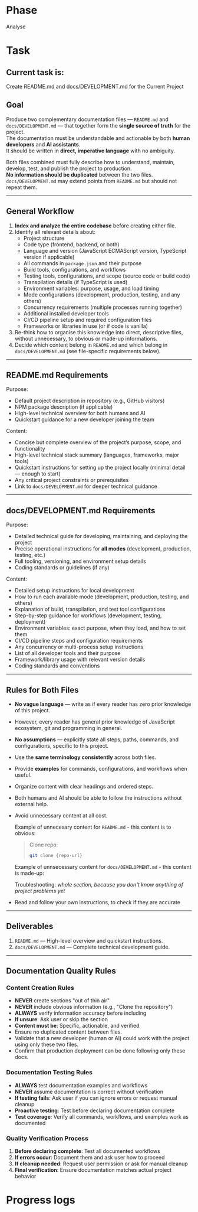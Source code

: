 # Phase
Analyse

# Task

## Current task is: 
Create README.md and docs/DEVELOPMENT.md for the Current Project

## Goal
Produce two complementary documentation files — `README.md` and `docs/DEVELOPMENT.md` — that together form the **single source of truth** for the project.  
The documentation must be understandable and actionable by both **human developers** and **AI assistants**.  
It should be written in **direct, imperative language** with no ambiguity.

Both files combined must fully describe how to understand, maintain, develop, test, and publish the project to production.  
**No information should be duplicated** between the two files.  
`docs/DEVELOPMENT.md` may extend points from `README.md` but should not repeat them.

---

## General Workflow
1. **Index and analyze the entire codebase** before creating either file.
2. Identify all relevant details about:
   - Project structure
   - Code type (frontend, backend, or both)
   - Language and version (JavaScript ECMAScript version, TypeScript version if applicable)
   - All commands in `package.json` and their purpose
   - Build tools, configurations, and workflows
   - Testing tools, configurations, and scope (source code or build code)
   - Transpilation details (if TypeScript is used)
   - Environment variables: purpose, usage, and load timing
   - Mode configurations (development, production, testing, and any others)
   - Concurrency requirements (multiple processes running together)
   - Additional installed developer tools
   - CI/CD pipeline setup and required configuration files
   - Frameworks or libraries in use (or if code is vanilla)
3. Re-think how to organise this knowledge into direct, descriptive files, without unnecessary, to obvious or made-up informations.
4. Decide which content belong in `README.md` and which belong in `docs/DEVELOPMENT.md` (see file-specific requirements below).

---

## README.md Requirements
Purpose:
- Default project description in repository (e.g., GitHub visitors)
- NPM package description (if applicable)
- High-level technical overview for both humans and AI
- Quickstart guidance for a new developer joining the team

Content:
- Concise but complete overview of the project’s purpose, scope, and functionality
- High-level technical stack summary (languages, frameworks, major tools)
- Quickstart instructions for setting up the project locally (minimal detail — enough to start)
- Any critical project constraints or prerequisites
- Link to `docs/DEVELOPMENT.md` for deeper technical guidance

---

## docs/DEVELOPMENT.md Requirements
Purpose:
- Detailed technical guide for developing, maintaining, and deploying the project
- Precise operational instructions for **all modes** (development, production, testing, etc.)
- Full tooling, versioning, and environment setup details
- Coding standards or guidelines (if any)

Content:
- Detailed setup instructions for local development
- How to run each available mode (development, production, testing, and others)
- Explanation of build, transpilation, and test tool configurations
- Step-by-step guidance for workflows (development, testing, deployment)
- Environment variables: exact purpose, when they load, and how to set them
- CI/CD pipeline steps and configuration requirements
- Any concurrency or multi-process setup instructions
- List of all developer tools and their purpose
- Framework/library usage with relevant version details
- Coding standards and conventions

---

## Rules for Both Files
- **No vague language** — write as if every reader has zero prior knowledge of this project. 
- However, every reader has general prior knowledge of JavaScript ecosystem, git and programming in general.
- **No assumptions** — explicitly state all steps, paths, commands, and configurations, specific to this project. 
- Use the **same terminology consistently** across both files.
- Provide **examples** for commands, configurations, and workflows when useful.
- Organize content with clear headings and ordered steps.
- Both humans and AI should be able to follow the instructions without external help.
- Avoid unnecessary content at all cost.

   Example of unnecesary content for `README.md` - this content is to obvious:

   > Clone repo:
   > ```bash
   > git clone {repo-url}
   > ```

   Example of unnsecessary content for `docs/DEVELOPMENT.md` - this content is made-up:

   Troubleshooting: *whole section, because you don't know anything of project problems yet*

- Read and follow your own instructions, to check if they are accurate

---

## Deliverables
1. `README.md` — High-level overview and quickstart instructions.
2. `docs/DEVELOPMENT.md` — Complete technical development guide.

---

## Documentation Quality Rules

### Content Creation Rules
- **NEVER** create sections "out of thin air"
- **NEVER** include obvious information (e.g., "Clone the repository")
- **ALWAYS** verify information accuracy before including
- **If unsure**: Ask user or skip the section
- **Content must be**: Specific, actionable, and verified
- Ensure no duplicated content between files.
- Validate that a new developer (human or AI) could work with the project using only these two files.
- Confirm that production deployment can be done following only these docs.

### Documentation Testing Rules
- **ALWAYS** test documentation examples and workflows
- **NEVER** assume documentation is correct without verification
- **If testing fails**: Ask user if you can ignore errors or request manual cleanup
- **Proactive testing**: Test before declaring documentation complete
- **Test coverage**: Verify all commands, workflows, and examples work as documented

### Quality Verification Process
1. **Before declaring complete**: Test all documented workflows
2. **If errors occur**: Document them and ask user how to proceed
3. **If cleanup needed**: Request user permission or ask for manual cleanup
4. **Final verification**: Ensure documentation matches actual project behavior

# Progress logs